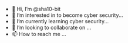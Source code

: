 - 👋 Hi, I’m @sha10-bit
- 👀 I’m interested in to become cyber security...
- 🌱 I’m currently learning cyber security...
- 💞️ I’m looking to collaborate on ...
- 📫 How to reach me ...

<!---
sha10-bit/sha10-bit is a ✨ special ✨ repository because its `README.md` (this file) appears on your GitHub profile.
You can click the Preview link to take a look at your changes.
--->
